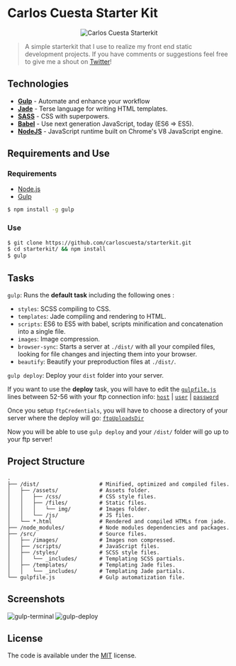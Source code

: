 # Carlos Cuesta Starter Kit

<p align="center">
	<img src="https://cloud.githubusercontent.com/assets/7629661/9838465/89626e74-5a5e-11e5-9b7d-e0ce76856732.gif" alt="Carlos Cuesta Starterkit"/>
</p>

> A simple starterkit that I use to realize my front end static development projects. If you have comments or suggestions feel free to give me a shout on [Twitter](http://twitter.com/crloscuesta)!

## Technologies 

- [**Gulp**](http://gulpjs.com) - Automate and enhance your workflow
- [**Jade**](http://jade-lang.com) - Terse language for writing HTML templates.
- [**SASS**](http://sass-lang.com) - CSS with superpowers.
- [**Babel**](https://babeljs.io) - Use next generation JavaScript, today (ES6 => ES5).
- [**NodeJS**](https://nodejs.org) - JavaScript runtime built on Chrome's V8 JavaScript engine.

## Requirements and Use 

### Requirements

- [Node.js](https://nodejs.org/en/)
- [Gulp](http://gulpjs.com)

```bash
$ npm install -g gulp
```

### Use 

```bash
$ git clone https://github.com/carloscuesta/starterkit.git
$ cd starterkit/ && npm install
$ gulp 
```

## Tasks

```gulp```: Runs the **default task** including the following ones :

- ```styles```: SCSS compiling to CSS.
- ```templates```: Jade compiling and rendering to HTML.
- ```scripts```: ES6 to ES5 with babel, scripts minification and concatenation into a single file.
- ```images```: Image compression.
- ```browser-sync```: Starts a server at ```./dist/``` with all your compiled files, looking for file changes and injecting them into your browser.
- ```beautify```: Beautify your preproduction files at ```./dist/```.

```gulp deploy```: Deploy your ```dist``` folder into your server.

If you want to use the **deploy** task, you will have to edit the [```gulpfile.js```](https://github.com/carloscuesta/starterkit/blob/master/gulpfile.js#L50) lines between 52-56 with your ftp connection info: [```host```](https://github.com/carloscuesta/starterkit/blob/master/gulpfile.js#L53) | [```user```](https://github.com/carloscuesta/starterkit/blob/master/gulpfile.js#L54) | [```password```](https://github.com/carloscuesta/starterkit/blob/master/gulpfile.js#L55)

Once you setup ```ftpCredentials```, you will have to choose a directory of your server where the deploy will go: [```ftpUploadsDir```](https://github.com/carloscuesta/starterkit/blob/master/gulpfile.js#L44)

Now you will be able to use ```gulp deploy``` and your ```/dist/``` folder will go up to your ftp server!


## Project Structure

```
.
├── /dist/                   # Minified, optimized and compiled files.
│   ├── /assets/             # Assets folder.
│   │   ├── /css/            # CSS style files.
│   │   ├── /files/          # Static files.
│   │   │   └── img/         # Images folder.
│   │   └── /js/             # JS files.
│   └── *.html               # Rendered and compiled HTMLs from jade.
├── /node_modules/           # Node modules dependencies and packages.
├── /src/                    # Source files.
│   ├── /images/             # Images non compressed.
│   ├── /scripts/            # JavaScript files.
│   ├── /styles/             # SCSS style files.
│   │   └── _includes/       # Templating SCSS partials.
│   ├── /templates/          # Templating Jade files.
│   │   └── _includes/       # Templating Jade partials.
└── gulpfile.js              # Gulp automatization file.
```

## Screenshots

![gulp-terminal](https://cloud.githubusercontent.com/assets/7629661/9854258/31bf9354-5b08-11e5-8b1f-d4bd27c5df2b.png)
![gulp-deploy](https://cloud.githubusercontent.com/assets/7629661/9824399/cece3d5a-58cc-11e5-9612-697e8a28b57b.png)

## License

The code is available under the [MIT](https://github.com/carloscuesta/starterkit/blob/master/LICENSE) license.
